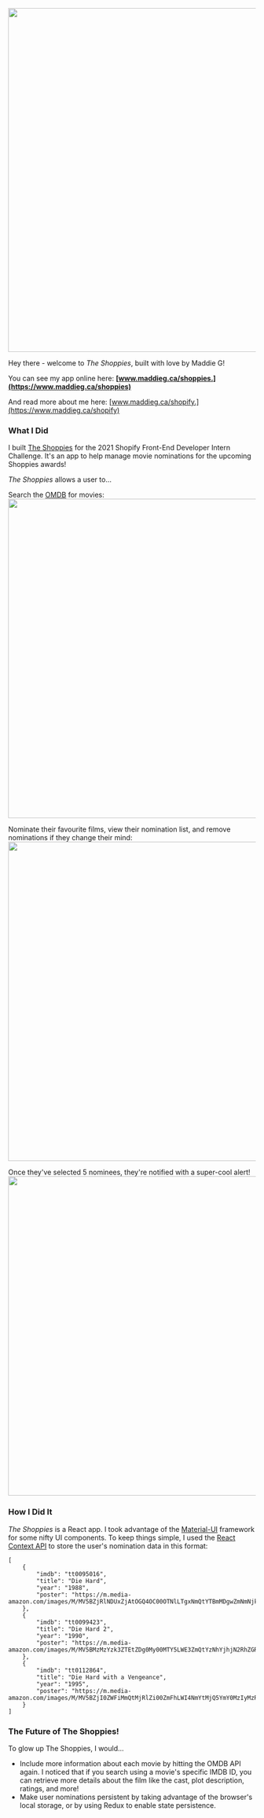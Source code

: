
<img src="https://www.maddieg.ca/shoppies/static/media/logo.698e2c2a.png"  width="700" >

Hey there - welcome to *The Shoppies*, built with love by Maddie G!

You can see my app online here: **[www.maddieg.ca/shoppies.](https://www.maddieg.ca/shoppies)**

And read more about me here: [www.maddieg.ca/shopify.](https://www.maddieg.ca/shopify)

### What I Did
I built [The Shoppies](www.maddieg.ca/shoppies)  for the 2021 Shopify Front-End Developer Intern Challenge. It's an app to help manage movie nominations for the upcoming Shoppies awards!

*The Shoppies* allows a user to...

Search the [OMDB](http://www.omdbapi.com/) for movies:
<img src="https://www.maddieg.ca/shopify/assets/img/portfolio/shop/1.png"  width="650" >

Nominate their favourite films, view their nomination list, and remove nominations if they change their mind:
<img src="https://www.maddieg.ca/shopify/assets/img/portfolio/shop/2.png"  width="650" >

Once they've selected 5 nominees, they're notified with a super-cool alert! 
<img src="https://www.maddieg.ca/shopify/assets/img/portfolio/shop/3.png"  width="650" >

### How I Did It
<i>The Shoppies</i>  is a React app. I took advantage of the [Material-UI](https://material-ui.com/) framework for some nifty UI components. To keep things simple, I used the [React Context API](https://reactjs.org/docs/context.html) to store the user's nomination data in this format:

    [
	    {
		    "imdb": "tt0095016",
		    "title": "Die Hard",
		    "year": "1988",
		    "poster": "https://m.media-amazon.com/images/M/MV5BZjRlNDUxZjAtOGQ4OC00OTNlLTgxNmQtYTBmMDgwZmNmNjkxXkEyXkFqcGdeQXVyNzkwMjQ5NzM@._V1_SX300.jpg"
	    },
	    {
		    "imdb": "tt0099423",
		    "title": "Die Hard 2",
		    "year": "1990",
		    "poster": "https://m.media-amazon.com/images/M/MV5BMzMzYzk3ZTEtZDg0My00MTY5LWE3ZmQtYzNhYjhjN2RhZGRjL2ltYWdlXkEyXkFqcGdeQXVyNTAyODkwOQ@@._V1_SX300.jpg"
	    },
	    {
		    "imdb": "tt0112864",
		    "title": "Die Hard with a Vengeance",
		    "year": "1995",
		    "poster": "https://m.media-amazon.com/images/M/MV5BZjI0ZWFiMmQtMjRlZi00ZmFhLWI4NmYtMjQ5YmY0MzIyMzRiXkEyXkFqcGdeQXVyMTQxNzMzNDI@._V1_SX300.jpg"
	    }
    ]

### The Future of The Shoppies!
To glow up The Shoppies, I would...
- Include more information about each movie by hitting the OMDB API again. I noticed that if you search using a movie's specific IMDB ID, you can retrieve more details about the film like the cast, plot description, ratings, and more!
- Make user nominations persistent by taking advantage of the browser's local storage, or by using Redux to enable state persistence.
